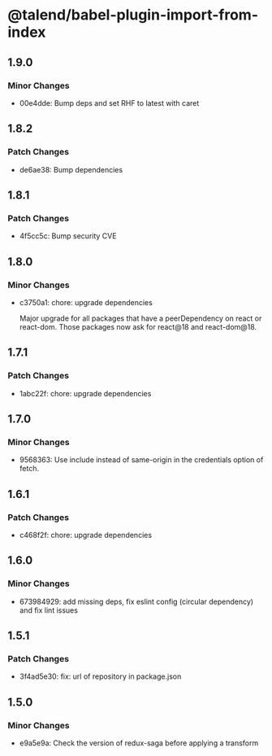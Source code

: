 # @talend/babel-plugin-import-from-index

## 1.9.0

### Minor Changes

- 00e4dde: Bump deps and set RHF to latest with caret

## 1.8.2

### Patch Changes

- de6ae38: Bump dependencies

## 1.8.1

### Patch Changes

- 4f5cc5c: Bump security CVE

## 1.8.0

### Minor Changes

- c3750a1: chore: upgrade dependencies

  Major upgrade for all packages that have a peerDependency on react or react-dom. Those packages now ask for react@18 and react-dom@18.

## 1.7.1

### Patch Changes

- 1abc22f: chore: upgrade dependencies

## 1.7.0

### Minor Changes

- 9568363: Use include instead of same-origin in the credentials option of fetch.

## 1.6.1

### Patch Changes

- c468f2f: chore: upgrade dependencies

## 1.6.0

### Minor Changes

- 673984929: add missing deps, fix eslint config (circular dependency) and fix lint issues

## 1.5.1

### Patch Changes

- 3f4ad5e30: fix: url of repository in package.json

## 1.5.0

### Minor Changes

- e9a5e9a: Check the version of redux-saga before applying a transform
